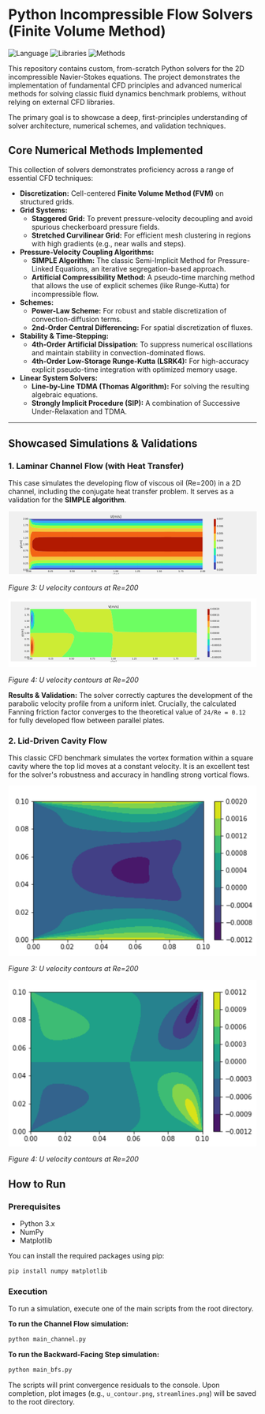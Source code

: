 # Python Incompressible Flow Solvers (Finite Volume Method)

![Language](https://img.shields.io/badge/Language-Python-blue.svg)
![Libraries](https://img.shields.io/badge/Libraries-NumPy%20%7C%20Matplotlib-orange.svg)
![Methods](https://img.shields.io/badge/Methods-FVM%20%7C%20SIMPLE%20%7C%20Artificial%20Compressibility-red.svg)

This repository contains custom, from-scratch Python solvers for the 2D incompressible Navier-Stokes equations. The project demonstrates the implementation of fundamental CFD principles and advanced numerical methods for solving classic fluid dynamics benchmark problems, without relying on external CFD libraries.

The primary goal is to showcase a deep, first-principles understanding of solver architecture, numerical schemes, and validation techniques.

## Core Numerical Methods Implemented

This collection of solvers demonstrates proficiency across a range of essential CFD techniques:

*   **Discretization:** Cell-centered **Finite Volume Method (FVM)** on structured grids.
*   **Grid Systems:**
    *   **Staggered Grid:** To prevent pressure-velocity decoupling and avoid spurious checkerboard pressure fields.
    *   **Stretched Curvilinear Grid:** For efficient mesh clustering in regions with high gradients (e.g., near walls and steps).
*   **Pressure-Velocity Coupling Algorithms:**
    *   **SIMPLE Algorithm:** The classic Semi-Implicit Method for Pressure-Linked Equations, an iterative segregation-based approach.
    *   **Artificial Compressibility Method:** A pseudo-time marching method that allows the use of explicit schemes (like Runge-Kutta) for incompressible flow.
*   **Schemes:**
    *   **Power-Law Scheme:** For robust and stable discretization of convection-diffusion terms.
    *   **2nd-Order Central Differencing:** For spatial discretization of fluxes.
*   **Stability & Time-Stepping:**
    *   **4th-Order Artificial Dissipation:** To suppress numerical oscillations and maintain stability in convection-dominated flows.
    *   **4th-Order Low-Storage Runge-Kutta (LSRK4):** For high-accuracy explicit pseudo-time integration with optimized memory usage.
*   **Linear System Solvers:**
    *   **Line-by-Line TDMA (Thomas Algorithm):** For solving the resulting algebraic equations.
    *   **Strongly Implicit Procedure (SIP):** A combination of Successive Under-Relaxation and TDMA.

---

## Showcased Simulations & Validations

### 1. Laminar Channel Flow (with Heat Transfer)

This case simulates the developing flow of viscous oil (Re=200) in a 2D channel, including the conjugate heat transfer problem. It serves as a validation for the **SIMPLE algorithm**.

![`U Contours for Channel Flow`](ch_u_ctr.png)

*Figure 3: U velocity contours at Re=200*

![`V Countours for Channel Flow`](ch_v_ctr.png)

*Figure 4: U velocity contours at Re=200*

**Results & Validation:**
The solver correctly captures the development of the parabolic velocity profile from a uniform inlet. Crucially, the calculated Fanning friction factor converges to the theoretical value of `24/Re = 0.12` for fully developed flow between parallel plates.

### 2. Lid-Driven Cavity Flow

This classic CFD benchmark simulates the vortex formation within a square cavity where the top lid moves at a constant velocity. It is an excellent test for the solver's robustness and accuracy in handling strong vortical flows.

![`U Contours for Lid-Driven Cavity`](cavity_u_ctr.png)

*Figure 3: U velocity contours at Re=200*

![`V Countours for Lid-Driven Cavity`](cavity_v_ctr.png)

*Figure 4: U velocity contours at Re=200*


## How to Run

### Prerequisites

*   Python 3.x
*   NumPy
*   Matplotlib

You can install the required packages using pip:
```sh
pip install numpy matplotlib
```

### Execution

To run a simulation, execute one of the main scripts from the root directory.

**To run the Channel Flow simulation:**
```sh
python main_channel.py
```

**To run the Backward-Facing Step simulation:**
```sh
python main_bfs.py
```

The scripts will print convergence residuals to the console. Upon completion, plot images (e.g., `u_contour.png`, `streamlines.png`) will be saved to the root directory.
